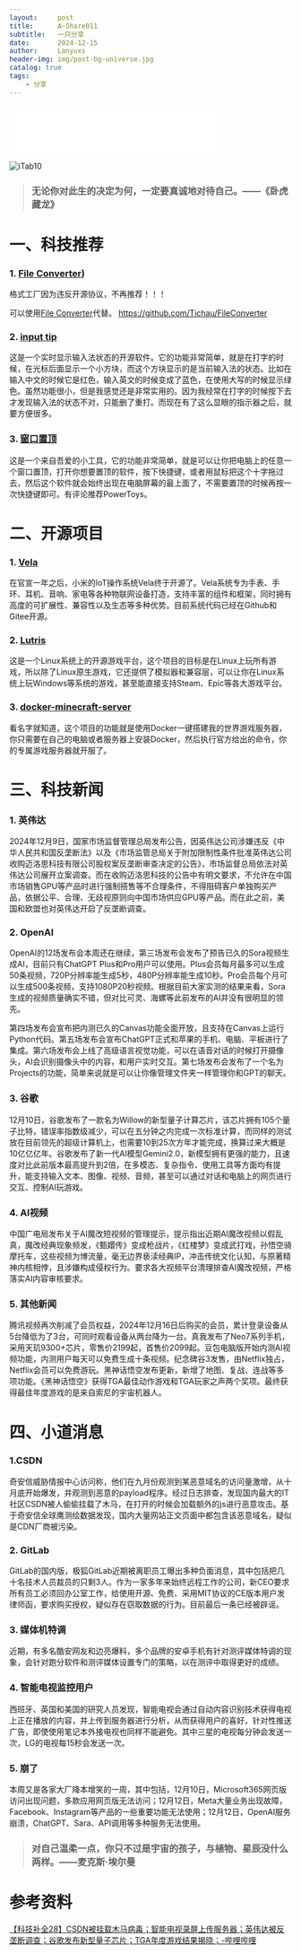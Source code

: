 ```yaml
---
layout:     post
title:      A~Share011
subtitle:   一只分享
date:       2024-12-15
author:     Lanyuxs
header-img: img/post-bg-universe.jpg
catalog: true
tags:
    - 分享
---
```


<iframe frameborder="no" border="0" marginwidth="0" marginheight="0" width=380 height=86 src="//music.163.com/outchain/player?type=2&id=265807&auto=0&height=66"></iframe>

![iTab10](https://p.ipic.vip/l5abu7.webp)

> ### 无论你对此生的决定为何，一定要真诚地对待自己。——《卧虎藏龙》

# 一、科技推荐

### 1. [File Converte​r](https://github.com/Tichau/FileConverter))

格式工​厂因为违反开源协议，不再推荐！！！

可以使用​[File Converte​r](https://github.com/Tichau/FileConverter)代替。
https://github.com/Tichau/FileConverter

### 2. [input tip](https://github.com/abgox/InputTip)

这是一个实时显示输入法状态的开源软件。它的功能非常简单，就是在打字的时候，在光标后面显示一个小方块，而这个方块显示的是当前输入法的状态。比如在输入中文的时候它是红色，输入英文的时候变成了蓝色，在使用大写的时候显示绿色。虽然功能很小，但是我感觉还是非常实用的。因为我经常在打字的时候按下去才发现输入法的状态不对，只能删了重打。而现在有了这么显眼的指示器之后，就要方便很多。

### 3. [窗口置顶](https://bqnm.lanzn.com/iFk5O2i43ona)

这是一个来自吾爱的小工具，它的功能非常简单，就是可以让你把电脑上的任意一个窗口置顶，打开你想要置顶的软件，按下快捷键，或者用鼠标把这个十字拖过去，然后这个软件就会始终出现在电脑屏幕的最上面了，不需要置顶的时候再按一次快捷键即可。有评论推荐PowerToys。

# 二、开源项目

### 1. [Vela](https://github.com/open-vela)

在官宣一年之后，小米的IoT操作系统Vela终于开源了。Vela系统专为手表、手环、耳机、音响、家电等各种物联网设备打造，支持丰富的组件和框架，同时拥有高度的可扩展性、兼容性以及生态等多种优势。目前系统代码已经在Github和Gitee开源。

### 2. [Lutris](https://github.com/lutris/lutris)

这是一个Linux系统上的开源游戏平台，这个项目的目标是在Linux上玩所有游戏，所以除了Linux原生游戏，它还提供了模拟器和兼容层，可以让你在Linux系统上玩Windows等系统的游戏，甚至能直接支持Steam、Epic等各大游戏平台。

### 3. [docker-minecraft-server](https://github.com/itzg/docker-minecraft-server)

看名字就知道，这个项目的功能就是使用Docker一键搭建我的世界游戏服务器，你只需要在自己的电脑或者服务器上安装Docker，然后执行官方给出的命令，你的专属游戏服务器就开服了。

# 三、科技新闻

### 1. 英伟达

2024年12月9日，国家市场监督管理总局发布公告，因英伟达公司涉嫌违反《中华人民共和国反垄断法》以及《市场监管总局关于附加限制性条件批准英伟达公司收购迈洛思科技有限公司股权案反垄断审查决定的公告》，市场监督总局依法对英伟达公司展开立案调查。而在收购迈洛思科技的公告中有明文要求，不允许在中国市场销售GPU等产品时进行强制搭售等不合理条件，不得阻碍客户单独购买产品，依据公平、合理、无歧视原则向中国市场供应GPU等产品。而在此之前，美国和欧盟也对英伟达开启了反垄断调查。

### 2. OpenAI

OpenAI的12场发布会本周还在继续，第三场发布会发布了预告已久的Sora视频生成AI，目前只有ChatGPT Plus和Pro用户可以使用。Plus会员每月最多可以生成50条视频，720P分辨率能生成5秒，480P分辨率能生成10秒。Pro会员每个月可以生成500条视频，支持1080P20秒视频。根据目前大家实测的结果来看，Sora生成的视频质量确实不错，但对比可灵、海螺等此前发布的AI并没有很明显的领先。

第四场发布会宣布把内测已久的Canvas功能全面开放，且支持在Canvas上运行Python代码。第五场发布会宣布ChatGPT正式和苹果的手机、电脑、平板进行了集成。第六场发布会上线了高级语言视觉功能，可以在语音对话的时候打开摄像头，AI会识别摄像头中的内容，和用户实时交互。第七场发布会发布了一个名为Projects的功能，简单来说就是可以让你像管理文件夹一样管理你和GPT的聊天。

### 3. 谷歌

12月10日，谷歌发布了一款名为Willow的新型量子计算芯片，该芯片拥有105个量子比特，错误率指数级减少，可以在五分钟之内完成一次标准计算，而同样的测试放在目前领先的超级计算机上，也需要10到25次方年才能完成，换算过来大概是10亿亿亿年。谷歌发布了新一代AI模型Gemini2.0，新模型拥有更强的能力，且速度对比此前版本最高提升到2倍，在多模态、复杂指令、使用工具等方面均有提升，能支持输入文本、图像、视频、音频，甚至可以通过对话和电脑上的网页进行交互、控制AI玩游戏。

### 4. AI视频

中国广电局发布关于AI魔改短视频的管理提示，提示指出近期AI魔改视频以假乱真，魔改经典现象频发，《甄嬛传》变成枪战片，《红楼梦》变成武打戏，孙悟空骑摩托车，这些视频为博流量，毫无边界亵渎经典IP，冲击传统文化认知，与原著精神内核相悖，且涉嫌构成侵权行为。要求各大视频平台清理排查AI魔改视频，严格落实AI内容审核要求。

### 5. 其他新闻

腾讯视频再次削减了会员权益，2024年12月16日后购买的会员，累计登录设备从5台降低为了3台，可同时观看设备从两台降为一台。真我发布了Neo7系列手机，采用天玑9300+芯片，零售价2199起，首售价2099起。豆包电脑版开始内测AI视频功能，内测用户每天可以免费生成十条视频。纪念碑谷3发售，由Netflix独占，Netflix会员可以免费游玩。黑神话悟空发布更新，新增了地图、复战、连战等多项功能。《黑神话悟空》获得TGA最佳动作游戏和TGA玩家之声两个奖项。最终获得最佳年度游戏的是来自索尼的宇宙机器人。

# 四、小道消息

### 1.CSDN

奇安信威胁情报中心访问称，他们在九月份观测到某恶意域名的访问量激增，从十月底开始爆发，并观测到恶意的payload程序。经过日志排查，发现国内最大的IT社区CSDN被人偷偷挂载了木马，在打开的时候会加载额外的js进行恶意攻击。基于奇安信全球鹰测绘数据发现，国内大量网站正文页面中都包含该恶意域名，疑似是CDN厂商被污染。

### 2. GitLab

GitLab的国内版，极狐GitLab近期被离职员工曝出多种负面消息，其中包括把几十名技术人员裁员的只剩3人。作为一家多年来始终远程工作的公司，新CEO要求所有员工必须回办公室工作，给使用开源、免费、采用MIT协议的CE版本用户发律师函，要求购买授权，疑似存在窃取数据的行为。目前最后一条已经被辟谣。

### 3. 媒体机特调

近期，有多名酷安网友和边亮爆料，多个品牌的安卓手机有针对测评媒体特调的现象，会针对跑分软件和测评媒体设置专门的策略，以在测评中取得更好的成绩。

### 4. 智能电视监控用户

西班牙、英国和美国的研究人员发现，智能电视会通过自动内容识别技术获得电视上正在播放的内容，并上传到服务器进行分析，从而获得用户的喜好，针对性推送广告，即使使用笔记本外接电视也同样不能避免。其中三星的电视每分钟会发送一次，LG的电视每15秒会发送一次。

### 5. 崩了

本周又是各家大厂降本增笑的一周，其中包括，12月10日，Microsoft365网页版访问出现问题，多款应用网页版无法访问；12月12日，Meta大量业务出现故障，Facebook、Instagram等产品的一些重要功能无法使用；12月12日，OpenAI服务崩溃，ChatGPT、Sara、API调用等多种服务无法使用。

> ### 对自己温柔一点，你只不过是宇宙的孩子，与植物、星辰没什么两样。——麦克斯·埃尔曼

# 参考资料

[【科技补全28】CSDN被挂载木马病毒；智能电视录屏上传服务器；英伟达被反垄断调查；谷歌发布新型量子芯片；TGA年度游戏结果揭晓；-哔哩哔哩](https://b23.tv/86EGI6F)